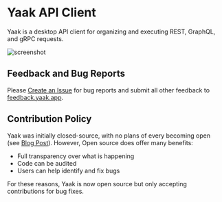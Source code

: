 # Yaak API Client

Yaak is a desktop API client for organizing and executing REST, GraphQL, and gRPC
requests.

![screenshot](https://github.com/user-attachments/assets/f18e963f-0b68-4ecb-b8b8-cb71aa9aec02)


## Feedback and Bug Reports

Please [Create an Issue](https://github.com/yaakapp/app/issues/new) for bug reports and
submit all other feedback to [feedback.yaak.app](https://feedback.yaak.app).

## Contribution Policy

Yaak was initially closed-source, with no plans of every becoming open
(see [Blog Post](https://yaak.app/blog/why-not-open-source)). However, Open source does
offer many benefits:

- Full transparency over what is happening
- Code can be audited
- Users can help identify and fix bugs

For these reasons, Yaak is now open source but only accepting contributions for bug fixes.
